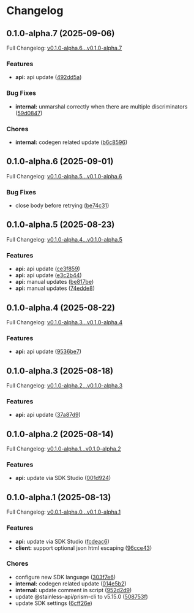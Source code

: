 # Changelog

## 0.1.0-alpha.7 (2025-09-06)

Full Changelog: [v0.1.0-alpha.6...v0.1.0-alpha.7](https://github.com/DayMoonDevelopment/post-for-me-go/compare/v0.1.0-alpha.6...v0.1.0-alpha.7)

### Features

* **api:** api update ([492dd5a](https://github.com/DayMoonDevelopment/post-for-me-go/commit/492dd5a1ea5dfacd592b56448e4e2c5d2c68cbda))


### Bug Fixes

* **internal:** unmarshal correctly when there are multiple discriminators ([59d0847](https://github.com/DayMoonDevelopment/post-for-me-go/commit/59d0847def63ed5790ea89e2c27a47e759364d62))


### Chores

* **internal:** codegen related update ([b6c8596](https://github.com/DayMoonDevelopment/post-for-me-go/commit/b6c85963d2151deb94818e056b7dae1db3d9814c))

## 0.1.0-alpha.6 (2025-09-01)

Full Changelog: [v0.1.0-alpha.5...v0.1.0-alpha.6](https://github.com/DayMoonDevelopment/post-for-me-go/compare/v0.1.0-alpha.5...v0.1.0-alpha.6)

### Bug Fixes

* close body before retrying ([be74c31](https://github.com/DayMoonDevelopment/post-for-me-go/commit/be74c31eeeb1baf40a98a15996c9a0fdfb6405e3))

## 0.1.0-alpha.5 (2025-08-23)

Full Changelog: [v0.1.0-alpha.4...v0.1.0-alpha.5](https://github.com/DayMoonDevelopment/post-for-me-go/compare/v0.1.0-alpha.4...v0.1.0-alpha.5)

### Features

* **api:** api update ([ce3f859](https://github.com/DayMoonDevelopment/post-for-me-go/commit/ce3f859657564eef01f0101ab0a2109716deec8c))
* **api:** api update ([e3c2b44](https://github.com/DayMoonDevelopment/post-for-me-go/commit/e3c2b44ff332b8f6deebf2c8c74815caf13b8675))
* **api:** manual updates ([be817be](https://github.com/DayMoonDevelopment/post-for-me-go/commit/be817beec69fddce0691dd13259ec9794007bfd7))
* **api:** manual updates ([74edde8](https://github.com/DayMoonDevelopment/post-for-me-go/commit/74edde8074aff7d0ada6e01be46df818a42224ad))

## 0.1.0-alpha.4 (2025-08-22)

Full Changelog: [v0.1.0-alpha.3...v0.1.0-alpha.4](https://github.com/DayMoonDevelopment/post-for-me-go/compare/v0.1.0-alpha.3...v0.1.0-alpha.4)

### Features

* **api:** api update ([9536be7](https://github.com/DayMoonDevelopment/post-for-me-go/commit/9536be725dd58d844ea49e8be29418b3a3e751b2))

## 0.1.0-alpha.3 (2025-08-18)

Full Changelog: [v0.1.0-alpha.2...v0.1.0-alpha.3](https://github.com/DayMoonDevelopment/post-for-me-go/compare/v0.1.0-alpha.2...v0.1.0-alpha.3)

### Features

* **api:** api update ([37a87d9](https://github.com/DayMoonDevelopment/post-for-me-go/commit/37a87d9f2d76b5347e0251312f7f74b4db7ad7ea))

## 0.1.0-alpha.2 (2025-08-14)

Full Changelog: [v0.1.0-alpha.1...v0.1.0-alpha.2](https://github.com/DayMoonDevelopment/post-for-me-go/compare/v0.1.0-alpha.1...v0.1.0-alpha.2)

### Features

* **api:** update via SDK Studio ([001d924](https://github.com/DayMoonDevelopment/post-for-me-go/commit/001d92404ff10f2fa1292c45d745209f47dea2c1))

## 0.1.0-alpha.1 (2025-08-13)

Full Changelog: [v0.0.1-alpha.0...v0.1.0-alpha.1](https://github.com/DayMoonDevelopment/post-for-me-go/compare/v0.0.1-alpha.0...v0.1.0-alpha.1)

### Features

* **api:** update via SDK Studio ([fcdeac6](https://github.com/DayMoonDevelopment/post-for-me-go/commit/fcdeac6ee19eb8eecc23b276682ac5cd3fbbf89c))
* **client:** support optional json html escaping ([96cce43](https://github.com/DayMoonDevelopment/post-for-me-go/commit/96cce43c9fd08ca941e49f2da65841ff97f071c0))


### Chores

* configure new SDK language ([303f7e6](https://github.com/DayMoonDevelopment/post-for-me-go/commit/303f7e6673b070ecffe78e8632cf0130f4ff11df))
* **internal:** codegen related update ([014e5b2](https://github.com/DayMoonDevelopment/post-for-me-go/commit/014e5b26d61eda311c077dddb1bf8f3026b7b31d))
* **internal:** update comment in script ([952d2d9](https://github.com/DayMoonDevelopment/post-for-me-go/commit/952d2d91c8436c628b5ac39e9274fbf90c09e91c))
* update @stainless-api/prism-cli to v5.15.0 ([508753f](https://github.com/DayMoonDevelopment/post-for-me-go/commit/508753fc2be6f76d45276d9da2a223c8cca8f61d))
* update SDK settings ([6cff26e](https://github.com/DayMoonDevelopment/post-for-me-go/commit/6cff26e8cb341cd6795a83b14780f7cdb5945967))
